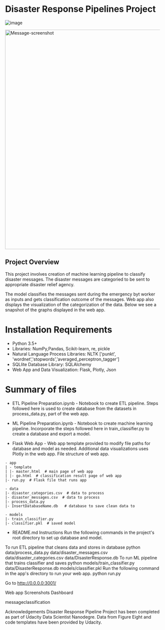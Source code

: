 # Disaster Response Pipelines Project

![image](https://user-images.githubusercontent.com/33673374/82263232-0cc1f200-9928-11ea-913e-f2c2a4bf34b7.png)

<img width="712" alt="Message-screenshot" src="https://user-images.githubusercontent.com/33673374/82179429-eeb2ae00-98a3-11ea-886a-631b774aeb14.png">

## Project Overview
This project involves creation of machine learning pipeline to classify disaster messages. The disaster messages are categoried to be sent to appropriate disaster relief agency.

The model classifies the messages sent during the emergency  byt worker as inputs and gets classification outcome of the messages.
Web app also displays the visualization of the categorization of the data. Below we see a snapshot of the graphs displayed in the web app.

# Installation Requirements
- Python 3.5+ 
- Libraries: NumPy,Pandas, Scikit-learn, re, pickle
- Natural Language Process Libraries: NLTK ['punkt', 'wordnet','stopwords','averaged_perceptron_tagger']
- SQLlite Database Library: SQLAlchemy
- Web App and Data Visualization: Flask, Plotly, Json

# Summary of files
- ETL Pipeline Preparation.ipynb - Notebook to create ETL pipeline. Steps followed here is used to create database from the datasets in process_data.py, part of the web app.

- ML Pipeline Preparation.ipynb - Notebook to create machine learning pipeline. Incorporate the steps followed here in train_classifier.py to create a database and export a model.

- Flask Web App - Web app template provided to modify file paths for database and model as needed. Additional data visualizations uses Plotly in the web app. File structure of web app.

```text
- app
| - template
| |- master.html  # main page of web app
| |- go.html  # classification result page of web app
|- run.py  # Flask file that runs app

- data
|- disaster_categories.csv  # data to process 
|- disaster_messages.csv  # data to process
|- process_data.py
|- InsertDatabaseName.db   # database to save clean data to

- models
|- train_classifier.py
|- classifier.pkl  # saved model 
```
- README.md
Instructions
Run the following commands in the project's root directory to set up database and model.

To run ETL pipeline that cleans data and stores in database python data/process_data.py data/disaster_messages.csv data/disaster_categories.csv data/DisasterResponse.db
To run ML pipeline that trains classifier and saves python models/train_classifier.py data/DisasterResponse.db models/classifier.pkl
Run the following command in the app's directory to run your web app. python run.py

Go to http://0.0.0.0:3001/

Web app Screenshots
Dashboard

messageclassification

Acknowledgements
Disaster Response Pipeline Project has been completed as part of Udacity Data Scientist Nanodegre. Data from Figure Eight and code templates have been provided by Udacity.
